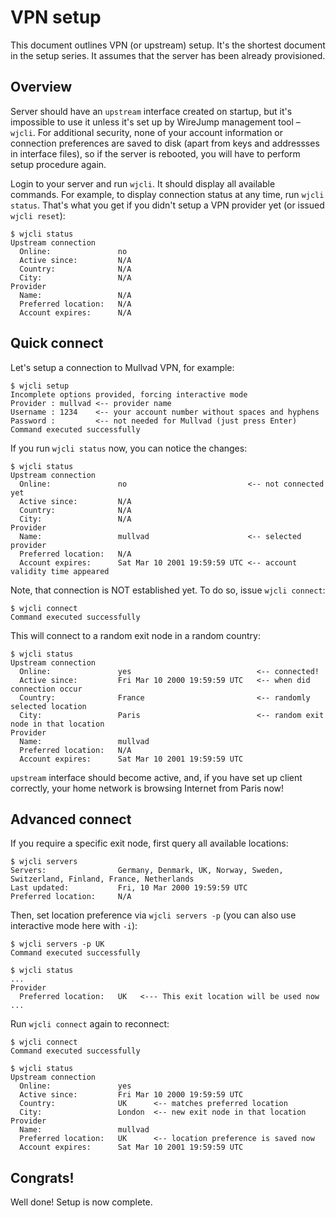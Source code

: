 # VPN setup

This document outlines VPN (or upstream) setup. It's the shortest document in the setup series. It assumes that the server has been already provisioned.

## Overview

Server should have an `upstream` interface created on startup, but it's impossible to use it unless it's set up by WireJump management tool – `wjcli`. For additional security, none of your account information or connection preferences are saved to disk (apart from keys and addressses in interface files), so if the server is rebooted, you will have to perform setup procedure again.

Login to your server and run `wjcli`. It should display all available commands. For example, to display connection status at any time, run `wjcli status`. That's what you get if you didn't setup a VPN provider yet (or issued `wjcli reset`):

```
$ wjcli status
Upstream connection
  Online:               no                           
  Active since:         N/A 
  Country:              N/A                       
  City:                 N/A                     
Provider
  Name:                 N/A                       
  Preferred location:   N/A                       
  Account expires:      N/A 
```

## Quick connect

Let's setup a connection to Mullvad VPN, for example:

```
$ wjcli setup
Incomplete options provided, forcing interactive mode
Provider : mullvad <-- provider name
Username : 1234    <-- your account number without spaces and hyphens
Password :         <-- not needed for Mullvad (just press Enter)
Command executed successfully
```

If you run `wjcli status` now, you can notice the changes:
```
$ wjcli status
Upstream connection
  Online:               no                           <-- not connected yet                           
  Active since:         N/A
  Country:              N/A                      
  City:                 N/A                     
Provider
  Name:                 mullvad                      <-- selected provider                
  Preferred location:   N/A                       
  Account expires:      Sat Mar 10 2001 19:59:59 UTC <-- account validity time appeared 
```

Note, that connection is NOT established yet. To do so, issue `wjcli connect`:
```
$ wjcli connect
Command executed successfully
```

This will connect to a random exit node in a random country:
```
$ wjcli status
Upstream connection
  Online:               yes                            <-- connected!            
  Active since:         Fri Mar 10 2000 19:59:59 UTC   <-- when did connection occur
  Country:              France                         <-- randomly selected location                 
  City:                 Paris                          <-- random exit node in that location            
Provider
  Name:                 mullvad                       
  Preferred location:   N/A                       
  Account expires:      Sat Mar 10 2001 19:59:59 UTC    
```


`upstream` interface should become active, and, if you have set up client correctly, your home network is browsing Internet from Paris now!

## Advanced connect

If you require a specific exit node, first query all available locations:

```
$ wjcli servers
Servers:                Germany, Denmark, UK, Norway, Sweden, Switzerland, Finland, France, Netherlands 
Last updated:           Fri, 10 Mar 2000 19:59:59 UTC                                                                
Preferred location:     N/A    
```

Then, set location preference via `wjcli servers -p` (you can also use interactive mode here with `-i`):
```
$ wjcli servers -p UK
Command executed successfully

$ wjcli status
...
Provider                              
  Preferred location:   UK   <--- This exit location will be used now
...
```

Run `wjcli connect` again to reconnect:
```
$ wjcli connect
Command executed successfully

$ wjcli status
Upstream connection
  Online:               yes                           
  Active since:         Fri Mar 10 2000 19:59:59 UTC
  Country:              UK      <-- matches preferred location                 
  City:                 London  <-- new exit node in that location            
Provider
  Name:                 mullvad                       
  Preferred location:   UK      <-- location preference is saved now                     
  Account expires:      Sat Mar 10 2001 19:59:59 UTC       
```

## Congrats!

Well done! Setup is now complete.

